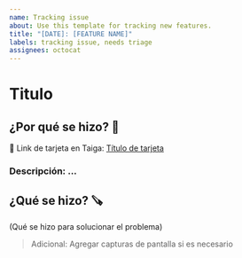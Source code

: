 ```yaml
---
name: Tracking issue
about: Use this template for tracking new features.
title: "[DATE]: [FEATURE NAME]"
labels: tracking issue, needs triage
assignees: octocat
---
```

# Titulo
## ¿Por qué se hizo? 🥸
🔗 Link de tarjeta en Taiga: [Título de tarjeta](https://taiga.lazarillo.app/project/desarrollo/us/)
### Descripción: ...

## ¿Qué se hizo? 🪚
(Qué se hizo para solucionar el problema)
> Adicional: Agregar capturas de pantalla si es necesario
